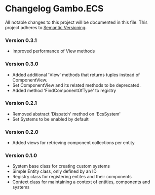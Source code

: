 # Changelog Gambo.ECS
All notable changes to this project will be documented in this file.
This project adheres to [Semantic Versioning](http://semver.org/).

### Version 0.3.1
 - Improved performance of View methods

### Version 0.3.0
 - Added additional 'View' methods that returns tuples instead of ComponentView.
 - Set ComponentView and its related methods to be deprecated.
 - Added method 'FindComponentOfType<T>' to registry

### Version 0.2.1
 - Removed abstract 'Dispatch' method on 'EcsSystem'
 - Set Systems to be enabled by default

### Version 0.2.0
 - Added views for retrieving component collections per entity

### Version 0.1.0
 - System base class for creating custom systems
 - Simple Entity class, only defined by an ID
 - Registry class for registering entites and their components
 - Context class for maintaining a context of entities, components and systems